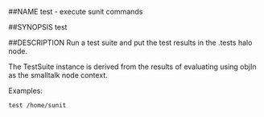 ##NAME
  test - execute sunit commands

##SYNOPSIS
  test <smalltalk-node-name>

##DESCRIPTION
  Run a test suite and put the test results in the .tests halo node.

  The TestSuite instance is derived from the results of evaluating
  <smalltalk-node-name> using objIn as the smalltalk node context.

  Examples:

    test /home/sunit
